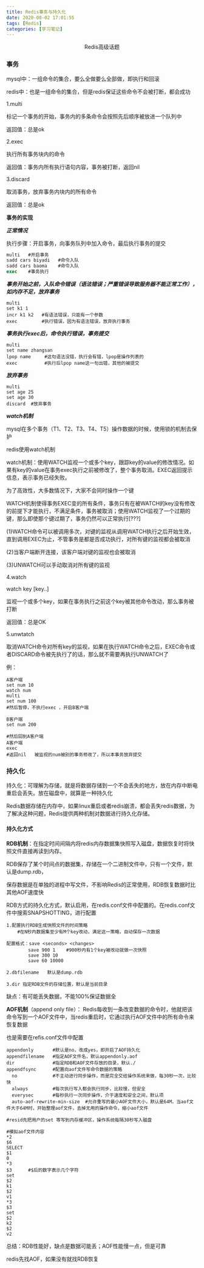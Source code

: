 ```yaml
---
title: Redis事务与持久化
date: 2020-08-02 17:01:55
tags: [Redis]
categories: [学习笔记]
---
```


<center>
Redis高级话题
</center>

<!--more-->

### 事务

mysql中：一组命令的集合，要么全做要么全部做，即执行和回滚



redis中：也是一组命令的集合，但是redis保证这些命令不会被打断，都会成功



1.multi 

标记一个事务的开始，事务内的多条命令会按照先后顺序被放进一个队列中

返回值：总是ok



2.exec

执行所有事务块内的命令

返回值：事务内所有执行语句内容，事务被打断，返回nil



3.discard

取消事务，放弃事务内块内的所有命令

返回值：总是ok



**事务的实现**

***正常情况***

执行步骤：开启事务，向事务队列中加入命令，最后执行事务的提交



```sql
multi   #开启事务
sadd cars biyadi   #命令入队
sadd cars baoma    #命令入队
exec    #事务执行
```



***事务开始之前，入队命令错误（语法错误；严重错误导致服务器不能正常工作），如内存不足，放弃事务***



```
multi
set k1 1
incr k1 k2   #有语法错误，只能有一个参数
exec         #执行错误，因为有语法错误，放弃执行事务
```





***事务执行exec后，命令执行错误，事务提交***



```
multi
set name zhangsan
lpop name     #这句语法没错，执行会有错，lpop是操作列表的
exec          #执行后lpop name这一句出错，其他的被提交
```

 

***放弃事务***



```
multi
set age 25
set age 30
discard  #放弃事务
```



***watch机制***

mysql在多个事务（T1、T2、T3、T4、T5）操作数据的时候，使用锁的机制去保护

redis使用watch机制



watch机制：使用WATCH监视一个或多个key，跟踪key的value的修改情况。如果有key的value在事务exec执行之前被修改了，整个事务取消。EXEC返回提示信息，表示事务已经失败。

为了高效性，大多数情况下，大家不会同时操作一个键



WATCH机制使得事务EXEC变的所有条件，事务只有在被WATCH的key没有修改的前提下才能执行，不满足条件，事务被取消；使用WATCH监视了一个过期的键，那么即使那个键过期了，事务仍然可以正常执行[???]



(1)WATCH命令可以被调用多次，对键的监视从调用WATCH执行之后开始生效，直到调用EXEC为止，不管事务是都是否成功执行，对所有键的监视都会被取消

(2)当客户端断开连接，该客户端对键的监视也会被取消

(3)UNWATCH可以手动取消对所有键的监视



4.watch

watch key [key..]

监视一个或多个key，如果在事务执行之前这个key被其他命令改动，那么事务被打断

返回值：总是OK



5.unwtatch

取消WATCH命令对所有key的监视，如果在执行WATCH命令之后，EXEC命令或者DISCARD命令被先执行了的话，那么就不需要再执行UNWATCH了





例：

```
A客户端
set num 10
watch num
multi
set num 100
#然后暂停，不执行exec ，开启B客户端

B客户端
set num 200

#然后回到A客户端
A客户端
exec
#返回nil   被监视的num被别的事务修改了，所以本事务放弃提交
```



### 持久化



持久化：可理解为存储，就是将数据存储到一个不会丢失的地方，放在内存中断电重启会丢失。放在磁盘中，就算是一种持久化



Redis数据存储在内存中，如果linux重启或者redis崩溃，都会丢失redis数据，为了解决这种问题，Redis提供两种机制对数据进行持久化存储。



#### 持久化方式



**RDB机制**：在指定时间间隔内将redis内存数据集快照写入磁盘，数据恢复时将快照文件直接再读到内存。



RDB保存了某个时间点的数据集，存储在一个二进制文件中，只有一个文件，默认是dump.rdb，

保存数据是在单独的进程中写文件，不影响Redis的正常使用，RDB恢复数据时比其他AOF速度快



RDB方式的持久化方式，默认启用，在redis.conf文件中配置的。在redis.conf文件中搜索SNAPSHOTTING，进行配置



```
1.配置执行RDB生成快照文件的时间策略
    #在N秒内数据集至少有M个key改动，满足这一策略，自动保存一次数据

配置格式：save <seconds> <changes>
        save 900 1    #900秒内有1个key被改动就做一次快照
        save 300 10
        save 60 10000
       
2.dbfilename   默认是dump.rdb

3.dir 指定RDB文件的存储位置，默认是当前目录
```



缺点：有可能丢失数据，不能100%保证数据全





**AOF机制**（append only file）： Redis每收到一条改变数据的命令时，他就把该命令写到一个AOF文件中，当redis重启时，它通过执行AOF文件中的所有命令来恢复数据



也是需要在refis.conf文件中配置

```
appendonly       #默认是no，改成yes，即开启了AOF持久化
appendfilename   #指定AOF文件名，默认appendonly.aof
dir              #指定RDB和AOF文件存放的目录，默认./
appendfsync      #配置向aof文件写命令数据的策略
  no             #不主动进行同步操作，而是完全交给操作系统来做，每30秒一次，比较快
  always         #每次执行写入都会执行同步，比较慢，但安全
  everysec       #每秒执行一次同步操作，介于速度和安全之间，默认项
  auto-aof-rewrite-min-size  #允许重写的最小AOF文件大小，默认是64M，当aof文件大于64M时，开始整理aof文件，去掉无用的操作命令，缩小aof文件

#resid先把用户的set 等写到内存缓冲区，操作系统每隔30秒写入磁盘
```



```
#模拟aof文件内容
*2
$6
SELECT
$1
0
*3
$3      #$后的数字表示几个字符
set
$2
k1
$2
v1
*3
$3
set
$2
k2
$2
v2
```





总结：RDB性能好，缺点是数据可能丢；AOF性能慢一点，但是可靠

redis先找AOF，如果没有就找RDB恢复